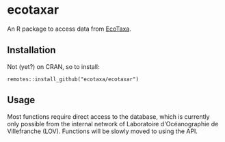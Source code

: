 # ecotaxar

An R package to access data from [EcoTaxa](https://ecotaxa.obs-vlfr.fr).

## Installation

Not (yet?) on CRAN, so to install:

```
remotes::install_github("ecotaxa/ecotaxar")
```

## Usage

Most functions require direct access to the database, which is currently only possible from the internal network of Laboratoire d'Océanographie de Villefranche (LOV). Functions will be slowly moved to using the API.
